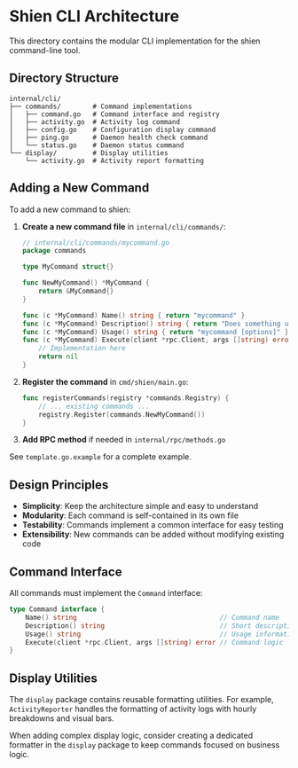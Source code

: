 # Shien CLI Architecture

This directory contains the modular CLI implementation for the shien command-line tool.

## Directory Structure

```
internal/cli/
├── commands/        # Command implementations
│   ├── command.go   # Command interface and registry
│   ├── activity.go  # Activity log command
│   ├── config.go    # Configuration display command
│   ├── ping.go      # Daemon health check command
│   └── status.go    # Daemon status command
└── display/         # Display utilities
    └── activity.go  # Activity report formatting
```

## Adding a New Command

To add a new command to shien:

1. **Create a new command file** in `internal/cli/commands/`:
   ```go
   // internal/cli/commands/mycommand.go
   package commands
   
   type MyCommand struct{}
   
   func NewMyCommand() *MyCommand {
       return &MyCommand{}
   }
   
   func (c *MyCommand) Name() string { return "mycommand" }
   func (c *MyCommand) Description() string { return "Does something useful" }
   func (c *MyCommand) Usage() string { return "mycommand [options]" }
   func (c *MyCommand) Execute(client *rpc.Client, args []string) error {
       // Implementation here
       return nil
   }
   ```

2. **Register the command** in `cmd/shien/main.go`:
   ```go
   func registerCommands(registry *commands.Registry) {
       // ... existing commands ...
       registry.Register(commands.NewMyCommand())
   }
   ```

3. **Add RPC method** if needed in `internal/rpc/methods.go`

See `template.go.example` for a complete example.

## Design Principles

- **Simplicity**: Keep the architecture simple and easy to understand
- **Modularity**: Each command is self-contained in its own file
- **Testability**: Commands implement a common interface for easy testing
- **Extensibility**: New commands can be added without modifying existing code

## Command Interface

All commands must implement the `Command` interface:

```go
type Command interface {
    Name() string                                    // Command name
    Description() string                             // Short description
    Usage() string                                   // Usage information
    Execute(client *rpc.Client, args []string) error // Command logic
}
```

## Display Utilities

The `display` package contains reusable formatting utilities. For example, `ActivityReporter` handles the formatting of activity logs with hourly breakdowns and visual bars.

When adding complex display logic, consider creating a dedicated formatter in the `display` package to keep commands focused on business logic.